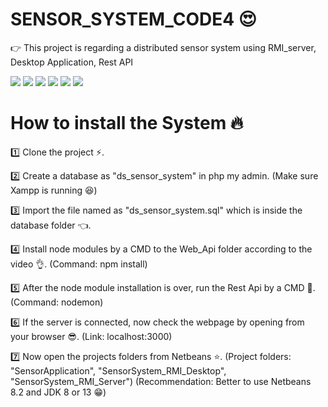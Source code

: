 # SENSOR_SYSTEM_CODE4 😍

👉 This project is regarding a distributed sensor system using RMI_server, Desktop Application, Rest API

![](https://img.shields.io/github/stars/pandao/editor.md.svg) ![](https://img.shields.io/github/forks/pandao/editor.md.svg) ![](https://img.shields.io/github/tag/pandao/editor.md.svg) ![](https://img.shields.io/github/release/pandao/editor.md.svg) ![](https://img.shields.io/github/issues/pandao/editor.md.svg) ![](https://img.shields.io/bower/v/editor.md.svg)

# How to install the System 🔥

1️⃣ Clone the project ⚡.

2️⃣ Create a database as "ds_sensor_system" in php my admin. (Make sure Xampp is running 😆)

3️⃣ Import the file named as "ds_sensor_system.sql" which is inside the database folder 👈. 

4️⃣ Install node modules by a CMD to the Web_Api folder according to the video 👌. (Command: npm install)

5️⃣ After the node module installation is over, run the Rest Api by a CMD 💪. (Command: nodemon)

6️⃣ If the server is connected, now check the webpage by opening from your browser 😎. (Link: localhost:3000)

7️⃣ Now open the projects folders from Netbeans ⭐. (Project folders: "SensorApplication", "SensorSystem_RMI_Desktop", "SensorSystem_RMI_Server")
(Recommendation: Better to use Netbeans 8.2 and JDK 8 or 13 😁)
